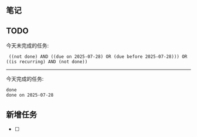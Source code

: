 ## 笔记

## TODO
今天未完成的任务:
```tasks
 ((not done) AND ((due on 2025-07-28) OR (due before 2025-07-28))) OR ((is recurring) AND (not done))
```
---
今天完成的任务:
```tasks
done
done on 2025-07-28 
```
## 新增任务
- [ ] 
  




